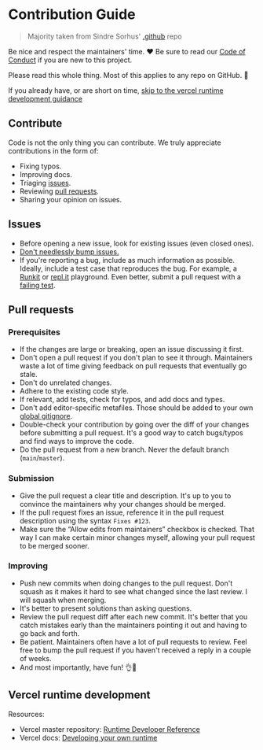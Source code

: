 # Contribution Guide

> Majority taken from Sindre Sorhus' [.github](https://github.com/sindresorhus/.github) repo

Be nice and respect the maintainers' time. ❤️ Be sure to read our [Code of Conduct](CODE_OF_CONDUCT.md) if you are new to this project.

Please read this whole thing. Most of this applies to any repo on GitHub. 🙏

If you already have, or are short on time, [skip to the vercel runtime development guidance](#vercel-runtime-development)

## Contribute

Code is not the only thing you can contribute. We truly appreciate contributions in the form of:

- Fixing typos.
- Improving docs.
- Triaging [issues](https://github.com/mike-engel/now-rust/issues).
- Reviewing [pull requests](https://github.com/mike-engel/now-rust/pulls).
- Sharing your opinion on issues.

## Issues

- Before opening a new issue, look for existing issues (even closed ones).
- [Don't needlessly bump issues.](https://blog.sindresorhus.com/issue-bumping-e3b9740e2a0)
- If you're reporting a bug, include as much information as possible. Ideally, include a test case that reproduces the bug. For example, a [Runkit](https://runkit.com) or [repl.it](https://repl.it) playground. Even better, submit a pull request with a [failing test](https://github.com/avajs/ava/blob/master/docs/01-writing-tests.md#failing-tests).

## Pull requests

### Prerequisites

- If the changes are large or breaking, open an issue discussing it first.
- Don't open a pull request if you don't plan to see it through. Maintainers waste a lot of time giving feedback on pull requests that eventually go stale.
- Don't do unrelated changes.
- Adhere to the existing code style.
- If relevant, add tests, check for typos, and add docs and types.
- Don't add editor-specific metafiles. Those should be added to your own [global gitignore](https://gist.github.com/subfuzion/db7f57fff2fb6998a16c).
- Double-check your contribution by going over the diff of your changes before submitting a pull request. It's a good way to catch bugs/typos and find ways to improve the code.
- Do the pull request from a new branch. Never the default branch (`main`/`master`).

### Submission

- Give the pull request a clear title and description. It's up to you to convince the maintainers why your changes should be merged.
- If the pull request fixes an issue, reference it in the pull request description using the syntax `Fixes #123`.
- Make sure the “Allow edits from maintainers” checkbox is checked. That way I can make certain minor changes myself, allowing your pull request to be merged sooner.

### Improving

- Push new commits when doing changes to the pull request. Don't squash as it makes it hard to see what changed since the last review. I will squash when merging.
- It's better to present solutions than asking questions.
- Review the pull request diff after each new commit. It's better that you catch mistakes early than the maintainers pointing it out and having to go back and forth.
- Be patient. Maintainers often have a lot of pull requests to review. Feel free to bump the pull request if you haven't received a reply in a couple of weeks.
- And most importantly, have fun! 👌🎉

## Vercel runtime development

Resources:

- Vercel master repository: [Runtime Developer Reference](https://github.com/vercel/vercel/blob/master/DEVELOPING_A_RUNTIME.md)
- Vercel docs: [Developing your own runtime](https://vercel.com/docs/runtimes#advanced-usage/developing-your-own-runtime)
